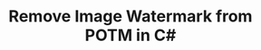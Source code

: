 ---
############################# Static ############################
layout: "autogen"
draft: false
path: "watermark/net/remove/image/potm/"
otherformats: PDF WORD EXCEL IMAGE VISIO DOC DOT DOCX DOCM DOTX DOTM RTF TXT XLSX XLSM XLTM XLT XLTX XLS XLSB XLAM SXC PPTX PPTM PPSX PPSM POT POTX PPT PPS ODT BMP GIF JPEG JP2 PNG TIFF WEBP VSD VDX VSDX VSTX VSX VSSX VSDM VSSM VSTM VTX VDW VSS VST

############################# Head ############################
head_title: "Remove Image Watermark from POTM in C# .NET"
head_description: ".NET library to find and remove image watermark from POTM document using smart search within C#, ASP.NET, VB.NET & .NET Core applications using GroupDocs.Watermark APIs for .NET."

############################# Header ############################
title: "Remove Image Watermark from POTM in C#"
description: "Use smart search to find & remove image watermark from a POTM document from within C#, ASP.NET, VB.NET & .NET Core applications. Define a search criterion to search & delete the specified watermarks from the document."

############################# SubMenu ############################
submenu:
    enable: true

############################# About ############################
about:
    enable: true
    title: "GroupDocs.Watermark for .NET API"
    content: |
        GroupDocs.Watermark for .NET is a complete watermarks management solution for .NET applications. Developers can quickly perform watermarks manipulation operations like; add, edit, search and delete different types of watermarks from within documents of all popular file formats. It supports working with text and image watermarks in a variety of documents including PDF, Microsoft Word, Excel, PowerPoint, Visio, Email and image formats.
        
        GroupDocs.Watermark APIs are well supported on all major operating systems and platforms including .NET Framework, .NET Standard, .NET Core, Mono and Xamarin.

############################# Steps ############################
steps:
    enable: true
    title_left: "Delete Watermark from POTM File in .NET"
    content_left: |
        [GroupDocs.Watermark](https://products.groupdocs.com/watermark/net/) makes it easy for .NET developers to search and remove watermarks with text formatting from their applications by implementing a few easy steps.

        *   Instantiate **Watermarker** with input POTM document.
        *   Initialize **SearchCriteria** to find the image watermarks.
        *   Remove defined watermark from the document.
        *   Save the modified document.
        
    title_right: "System Requirements"
    content_right: |
        Before executing the code example below, please make sure that you have the following prerequisites installled on your system.

        *   Operating Systems: Microsoft Windows, Linux, MacOS
        *   Development Environments: Visual Studio, Xamarin, MonoDevelop
        *   Frameworks: .NET Framework, .NET Standard, .NET Core, Mono
        *   Download the latest version of GroupDocs.Watermark for .NET from [Nuget](https://www.nuget.org/packages/GroupDocs.Watermark)
        
    code: |
        ```cs
        // Search & remove image watermark with from a POTM document in C#, ASP.NET, VB.NET & .NET Core applications
        // Instantiate Watermarker with input POTM document
        using (Watermarker watermarker = new Watermarker(input.potm))
          {
            // Initialize the SearchCriteria to match a particular image
            SearchCriteria searchCriteria = new ImageDctHashSearchCriteria(logo.png);
            PossibleWatermarkCollection watermarks = watermarker.Search(searchCriteria);

            // Remove specified watermark from the document
            possibleWatermarks.Remove(possibleWatermarks[0]);

            // Save the modified document
            watermarker.Save(output.potm);
          }
        ```        

demos:
    enable: true
        

about_formats:
    enable: true


more_formats:
    enable: true


back_to_top:
    enable: true
---